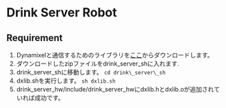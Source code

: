 # Drink Server Robot 

## Requirement
1. Dynamixelと通信するためのライブラリを[ここ](http://www.besttechnology.co.jp/download/DXLIB_V4.3.zip)からダウンロードします。
2. ダウンロードしたzipファイルをdrink\_server\_shに入れます.
3. drink\_server\_shに移動します。
`cd drink\_server\_sh`
4. dxlib.shを実行します。
`sh dxlib.sh`
5. drink\_server\_hw/include/drink\_server\_hwにdxlib.hとdxlib.oが追加されていれば成功です。
